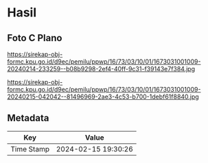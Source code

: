 # Hasil

## Foto C Plano

https://sirekap-obj-formc.kpu.go.id/d9ec/pemilu/ppwp/16/73/03/10/01/1673031001009-20240214-233259--b08b9298-2ef4-40ff-9c31-f39143e7f384.jpg

https://sirekap-obj-formc.kpu.go.id/d9ec/pemilu/ppwp/16/73/03/10/01/1673031001009-20240215-042042--81496969-2ae3-4c53-b700-1debf61f8840.jpg


## Metadata

| Key        | Value               |
| ---------- | ------------------- |
| Time Stamp | 2024-02-15 19:30:26 |



